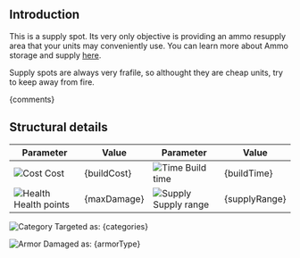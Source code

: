 ## Introduction

This is a supply spot. Its very only objective is providing an ammo resupply area that your units may conveniently use. You can learn more about Ammo storage and supply [here](ammo).

Supply spots are always very frafile, so althought they are cheap units, try to keep away from fire.

{comments}

## Structural details

| Parameter                  | Value       | Parameter                 | Value         |
|----------------------------|-------------|---------------------------|---------------|
| ![Cost][1] Cost            | {buildCost} | ![Time][2] Build time     | {buildTime}   |
| ![Health][3] Health points | {maxDamage} | ![Supply][4] Supply range | {supplyRange} |

![Category][104] Targeted as: {categories}

![Armor][105] Damaged as: {armorType}


[1]: {iconsUrl}/hammer_icon.{iconExt}
[2]: {iconsUrl}/clock_icon.{iconExt}
[3]: {iconsUrl}/heart_icon.{iconExt}
[4]: {iconsUrl}/ammo_icon.{iconExt}
[104]: {iconsUrl}/accuracy_icon.{iconExt}
[105]: {iconsUrl}/explosion_icon.{iconExt}

